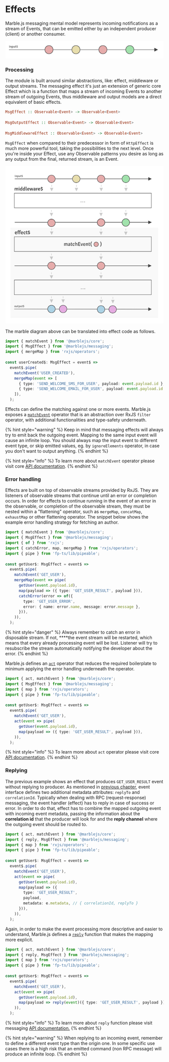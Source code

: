 # Effects

Marble.js messaging mental model represents incoming notifications as a stream of Events, that can be emitted either by an independent producer \(client\) or another consumer.

![](../../.gitbook/assets/events.jpg)

### Processing

The module is built around similar abstractions, like: effect, middleware or output streams. The messaging effect it's just an extension of generic core Effect which is a function that maps a stream of incoming Events to another stream of outgoing Events, thus middleware and output models are a direct equivalent of basic effects.

```haskell
MsgEffect :: Observable<Event> -> Observable<Event>

MsgOutputEffect :: Observable<Event> -> Observable<Event>

MsgMiddlewareEffect :: Observable<Event> -> Observable<Event>
```

`MsgEffect` when compared to their predecessor in form of `HttpEffect` is much more powerful tool, taking the possibilities to the next level. Once you're inside your Effect, use any Observable patterns you desire as long as any output from the final, returned stream, is an Event.

![](../../.gitbook/assets/effect.jpg)

The marble diagram above can be translated into effect code as follows.

```typescript
import { matchEvent } from '@marblejs/core';
import { MsgEffect } from '@marblejs/messaging';
import { mergeMap } from 'rxjs/operators';

const userCreated$: MsgEffect = event$ =>
  event$.pipe(
    matchEvent('USER_CREATED'),
    mergeMap(event => [
      { type: 'SEND_WELCOME_SMS_FOR_USER', payload: event.payload.id },
      { type: 'SEND_WELCOME_EMAIL_FOR_USER', payload: event.payload.id },
    ]),
  );
```

Effects can define the matching against one or more events. Marble.js exposes a [`matchEvent`](../../other/api-reference/core/operator-matchevent.md) operator that is an abstraction over RxJS `filter` operator, with additional functionalities and type-safety underneath.

{% hint style="warning" %}
Keep in mind that messaging effects will always try to emit back the outgoing event. Mapping to  the same input event will cause an infinite loop. You should always map the input event to different event type, or skip emitted values, eg. by `ignoreElements` operator, in case you don't want to output anything.
{% endhint %}

{% hint style="info" %}
To learn more about `matchEvent` operator please visit core [API documentation](../../other/api-reference/core/operator-matchevent.md).
{% endhint %}

### Error handling

Effects are built on top of observable streams provided by RxJS. They are listeners of observable streams that continue until an error or completion occurs. In order for effects to continue running in the event of an error in the observable, or completion of the observable stream, they must be nested within a "flattening" operator, such as `mergeMap`, `concatMap`, `exhaustMap` or other flattening operator. The snippet below shows the example error handling strategy for fetching an author.

```typescript
import { matchEvent } from '@marblejs/core';
import { MsgEffect } from '@marblejs/messaging';
import { of } from 'rxjs';
import { catchError, map, mergeMap } from 'rxjs/operators';
import { pipe } from 'fp-ts/lib/pipeable';

const getUser$: MsgEffect = event$ =>
  event$.pipe(
    matchEvent('GET_USER'),
    mergeMap(event => pipe(
      getUser(event.payload.id),
      map(payload => ({ type: 'GET_USER_RESULT', payload })),
      catchError(error => of({
        type: 'GET_USER_ERROR',
        error: { name: error.name, message: error.message },
      })),
    )),
  );
```

{% hint style="danger" %}
Always remember to catch an error in disposable stream. If not, ****the event stream will be restarted, which means that every already processing event will be lost. Listener will try to resubscribe the stream automatically notifying the developer about the error.
{% endhint %}

Marble.js defines an [`act`](../../other/api-reference/core/operator-act.md) operator that reduces the required boilerplate to minimum applying the error handling underneath the operator.

```typescript
import { act, matchEvent } from '@marblejs/core';
import { MsgEffect } from '@marblejs/messaging';
import { map } from 'rxjs/operators';
import { pipe } from 'fp-ts/lib/pipeable';

const getUser$: MsgEffect = event$ =>
  event$.pipe(
    matchEvent('GET_USER'),
    act(event => pipe(
      getUser(event.payload.id),
      map(payload => ({ type: 'GET_USER_RESULT', payload })),
    )),
  );
```

{% hint style="info" %}
To learn more about `act` operator please visit core [API documentation](../../other/api-reference/core/operator-act.md).
{% endhint %}

### Replying

The previous example shows an effect that produces `GET_USER_RESULT` event without replying to producer. As mentioned in [previous chapter](events.md), event interface defines two additional metadata attributes: `replyTo` and `correlationId`. Typically when dealing with RPC \(request-response\) messaging, the event handler \(effect\) has to reply in case of success or error. In order to do that, effect has to combine the mapped outgoing event with incoming event metadata, passing the information about the **correlation id** that the producer will look for and the **reply channel** where the outgoing event should be routed to.

```typescript
import { act, matchEvent } from '@marblejs/core';
import { reply, MsgEffect } from '@marblejs/messaging';
import { map } from 'rxjs/operators';
import { pipe } from 'fp-ts/lib/pipeable';

const getUser$: MsgEffect = event$ =>
  event$.pipe(
    matchEvent('GET_USER'),
    act(event => pipe(
      getUser(event.payload.id),
      map(payload => ({
        type: 'GET_USER_RESULT',
        payload,
        metadata: e.metadata, // { correlationId, replyTo }
      })),
    )),
  );
```

Again, in order to make the event processing more descriptive and easier to understand, Marble.js defines a [`reply`](../../other/api-reference/messaging/reply.md) function that makes the mapping more explicit.

```typescript
import { act, matchEvent } from '@marblejs/core';
import { reply, MsgEffect } from '@marblejs/messaging';
import { map } from 'rxjs/operators';
import { pipe } from 'fp-ts/lib/pipeable';

const getUser$: MsgEffect = event$ =>
  event$.pipe(
    matchEvent('GET_USER'),
    act(event => pipe(
      getUser(event.payload.id),
      map(payload => reply(event)({ type: 'GET_USER_RESULT', payload })),
    )),
  );
```

{% hint style="info" %}
To learn more about `reply` function please visit messaging [API documentation.](../../other/api-reference/messaging/reply.md)
{% endhint %}

{% hint style="warning" %}
When replying to an incoming event, remember to define a different event type than the origin one. In some specific use cases there is a high risk that an emitted command \(non RPC message\) will produce an infinite loop.
{% endhint %}

